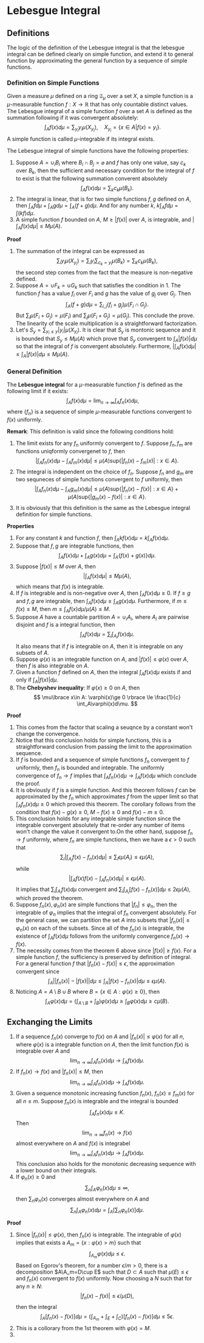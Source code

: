 # Lebesgue Integral

## Definitions

The logic of the definition of the Lebesgue integral is that the lebesgue integral can be defined clearly on simple function, and extend it to general function by approximating the general function by a sequence of simple functions. 

### Definition on Simple Functions

Given a measure $\mu$ defined on a ring $\mathfrak{S}_{\mu}$ over a set $X$, a simple function is a $\mu$-measurable function $f:X\to \mathbb{R}$ that has only countable distinct values. The Lebesgue integral of a simple function $f$ over a set $A$ is defined as the summation following if it was convergent absolutely:
$$
\int_Af(x)d\mu = \sum_{y_i}y_i\mu(X_{y_i}), \quad X_{y_i}=\lbrace x\in A| f(x) = y_i\rbrace.
$$
A simple function is called $\mu$-integrable if its integral exists.

The Lebesgue integral of simple functions have the following properties:
1. Suppose $A=\cup_i B_i$ where $B_i\cap B_j=\varnothing$ and $f$ has only one value, say $c_k$ over $B_k$, then the sufficient and necessary condition for the integral of $f$ to exist is that the following summation converent absolutely
$$
\int_Af(x)d\mu = \sum_kc_k\mu(B_k).
$$
2. The integral is linear, that is for two simple functions $f,g$ defined on $A$, then $\int_Afd\mu +\int_Agd\mu = \int_A(f+g)d\mu$. And for any number $k$, $k\int_Afd\mu = \int(kf)d\mu$.
3. A simple function $f$ bounded on $A$, $M\ge |f(x)|$ over $A$, is integrable, and $|\int_Af(x)d\mu |\le M\mu(A)$.

**Proof** 
1. The summation of the integral can be expressed as
$$
\sum_iy_i\mu(X_{y_i})=\sum_iy_i\sum_{c_k=y_i}\mu(B_k)=\sum_kc_k\mu(B_k), 
$$
the second step comes from the fact that the measure is non-negative defined.
2. Suppose $A=\cup F_k = \cup G_k$ such that satisfies the condition in 1. The function $f$ has a value $f_i$ over $F_i$ and $g$ has the value of $g_j$ over $G_j$.
Then
$$
\int_A(f+g)d\mu = \sum_{i,j}(f_i+g_j)\mu(F_i\cap G_j).
$$
But $\sum_i\mu(F_i+G_j) = \mu(F_i)$ and $\sum_j\mu(F_i+G_j) = \mu(G_j)$. This conclude the prove. The linearity of the scale multiplication is a straightforward factorization. 
3. Let's $S_y=\sum_{y_i\le y}|y_i|\mu(X_{y_i})$. It is clear that $S_y$ is montonic sequence and it is bounded that $S_y\le M\mu(A)$ which prove that $S_y$ convergent to $\int_A|f(x)|d\mu$ so that the integral of $f$ is convergent absolutely. Furthermore, $|\int_Af(x)d\mu|\le \int_A|f(x)|d\mu\le M\mu(A)$. 

### General Definition

The **Lebesgue integral** for a $\mu$-measurable function $f$ is defined as the following limit if it exists:
$$
\int_Af(x)d\mu = \lim_{n\to\infty}\int_Af_n(x)d\mu,
$$
where $\lbrace f_n\rbrace$ is a sequence of simple $\mu$-measurable functions convergent to $f(x)$ uniformly. 

**Remark**: This definition is valid since the following conditions hold:
1. The limit exists for any $f_n$ uniformly convergent to $f$.
Suppose $f_n,f_m$ are functions uniqformly convergenet to $f$, then
$$
\left |\int_A f_n(x)d\mu -\int_A f_m(x)d\mu\right| \le \mu(A)\text{sup}\lbrace|f_n(x)-f_m(x)|: x\in A\rbrace.
$$
2. The integral is independent on the choice of $f_n$. 
Suppose $f_n$ and $g_m$ are two sequneces of simple functions convergent to $f$ uniformly, then
$$
\left |\int_A f_n(x)d\mu -\int_A g_m(x)d\mu\right| \le \mu(A)\text{sup}\lbrace|f_n(x)-f(x)|: x\in A\rbrace+\mu(A)\text{sup}\lbrace|g_m(x)-f(x)|: x\in A\rbrace.
$$
3. It is obviously that this definition is the same as the Lebesgue integral definition for simple functions.

**Properties**
1. For any constant $k$ and function $f$, then $\int_Akf(x)d\mu = k\int_Af(x)d\mu$.
2. Suppose that $f,g$ are integrable functions, then
$$
\int_Af(x)d\mu+\int_Ag(x)d\mu = \int_A\lbrace f(x)+g(x)\rbrace d\mu.
$$ 
3. Suppose $|f(x)|\le M$ over $A$, then 
$$
\left|\int_Af(x)d\mu\right| \le M\mu(A),
$$
which means that $f(x)$ is integrable.
4. If $f$ is integrable and is non-negative over $A$, then $\int_Af(x)d\mu \ge 0$. If $f\ge g$ and $f,g$ are integrable, then $\int_Af(x)d\mu\ge\int_Ag(x)d\mu$. Furthermore, if $m\le f(x)\le M$, then $m\le \int_Af(x)d\mu/\mu(A)\le M$. 
5. Suppose $A$ have a countable partition $A=\cup_iA_i$, where $A_i$ are pairwise disjoint and $f$ is a integral function, then
$$
\int_Af(x)d\mu = \sum_i\int_{A_i}f(x)d\mu.
$$
It also means that if $f$ is integrable on $A$, then it is integrable on any subsets of $A$.
6. Suppose $\varphi(x)$ is an integrable function on $A$, and $|f(x)|\le \varphi(x)$ over $A$, then $f$ is also integrable on $A$. 
7. Given a function $f$ defined on $A$, then the integral $\int_Af(x)d\mu$ exists if and only if $\int_A|f(x)|d\mu$. 
8. The **Chebyshev inequality**: If $\varphi(x)\ge 0$ on $A$, then
$$
\mu\lbrace x\in A: \varphi(x)\ge 0 \rbrace \le \frac{1}{c}	 \int_A\varphi(x)d\mu.
$$

**Proof**
1. This comes from the factor that scaling a seuqnce by a constant won't change the convergence.
2. Notice that this conclusion holds for simple functions, this is a straightforward conclusion from passing the limit to the approximation sequence.
3. If $f$ is bounded and a sequence of simple functions $f_n$ convergent to $f$ uniformly, then $f_n$ is bounded and integrable. The uniformly convergence of $f_n\to f$ implies that $\int_Af_n(x)d\mu\to \int_Af(x)d\mu$ which conclude the proof.
4. It is obviously if $f$ is a simple function. And this theorem follows $f$ can be approximated by the $f_n$ which approximates $f$ from the upper limit so that $\int_Af_n(x)d\mu\ge 0$ which proved this theorem. The corollary follows from the condition that $f(x)-g(x)\ge 0$, $M-f(x)\ge 0$ and $f(x)-m\ge 0$. 
5. This conclusion holds for any integrable simple function since the integrable convergent absolutely that re-order any number of items won't change the value it convergent to.On the other hand, suppose $f_n\to f$ uniformly, where $f_n$ are simple functions, then we have a $\epsilon > 0$ such that
$$
\sum_i\left | \int_{A_i} f(x)-f_n(x)d\mu \right |\le \sum_i \epsilon\mu(A_i)\le \epsilon\mu(A),
$$
while 
$$
\left |\int_Af(x) f(x) - \int_A f_n(x) d\mu\right|\le \epsilon\mu(A).
$$
It implies that $\sum_i\int_{A_i}f(x)d\mu$ convergent and $\sum_i\int_{A_i}[f(x)-f_n(x)]d\mu\le 2\epsilon \mu(A)$, which proved the theorem.
6. Suppose $f_n(x), \varphi_n(x)$ are simple functions that $|f_n|\le \varphi_n$, then the integrable of $\varphi_n$ implies that the integral of $f_n$ convergent absolutely. For the general case, we can partition the set $A$ into subsets that $|f_n(x)|\le \varphi_n(x)$ on each of the subsets. Since all of the $f_n(x)$ is integrable, the existence of $\int_Af(x)d\mu$ follows from the uniformly convergence $f_n(x)\to f(x)$. 
7. The necessity comes from the theorem 6 above since $|f(x)|\ge f(x)$. For a simple function $f$, the sufficiency is preserved by definition of integral. For a general function $f$ that $|f_n(x)-f(x)|\le \epsilon$, the approximation convergent since
$$
\int_A\Big||f_n(x)|-|f(x)|\Big|d\mu \le \int_A |f(x)-f_n(x)|d\mu\le \epsilon \mu(A).
$$
8. Noticing $A=A\setminus B \cup B$ where $B = \lbrace x\in A: \varphi(x)\ge 0 \rbrace$, then
$$
\int_A \varphi(x)d\mu = \left (\int_{A\setminus B} +\int_B\right)\varphi(x)d\mu\ge \int_B\varphi(x)d\mu\ge c\mu(B).
$$


## Exchanging the Limits

1. If a sequence $f_n(x)$ converge to $f(x)$ on $A$ and $|f_n(x)|\le \varphi(x)$ for all $n$, where $\varphi(x)$ is a integrable function on $A$, then the limit function $f(x)$ is integrable over $A$ and
$$
\lim_{n\to\infty}\int_Af_n(x)d\mu \to \int_Af(x)d\mu.
$$
2. If $f_n(x)\to f(x)$ and $|f_n(x)|\le M$, then 
$$
\lim_{n\to\infty}\int_Af_n(x)d\mu \to \int_Af(x)d\mu.
$$
3. Given a sequence monotonic increasing function $f_n(x)$, $f_n(x)\le f_m(x)$ for all $n\le m$. Suppose $f_n(x)$ is integrable and the integral is bounded
$$
\int_Af_n(x)d\mu\le K.
$$
Then
$$
\lim_{n\to\infty}f_n(x)\to f(x)
$$
almost everywhere on $A$ and $f(x)$ is integrabel
$$
\lim_{n\to\infty}\int_Af_n(x)d\mu \to \int_Af(x)d\mu.
$$
This conclusion also holds for the monotonic decreasing sequence with a lower bound on their integrals.
4. If $\varphi_n(x)\ge 0$ and 
$$
\sum_{n}\int_A\varphi_n(x)d\mu\le \infty,
$$ 
then $\sum_{n}\varphi_n(x)$ converges almost everywhere on $A$ and
$$
\sum_{n}\int_A\varphi_n(x)d\mu = \int_A\Big[\sum_n\varphi_n(x)\Big]d\mu.
$$

**Proof**
1. Since $|f_n(x)|\le \varphi(x)$, then $f_n(x)$ is integrable. The integrable of $\varphi(x)$ implies that exists a $A_m=\lbrace x: \varphi(x) > m\rbrace$ such that
$$
\int_{A_m} \varphi(x)d\mu\le \epsilon.
$$
Based on Egorov's theorem, for a number $\epsilon/m>0$, there is a decomposition $A\A_m=D\cup E$ such that $D\subset A$ such that $\mu(E)\le \epsilon$ and $f_n(x)$ convergent to $f(x)$ uniformly. Now choosing a $N$ such that for any $n\ge N$:
$$
|f_n(x)-f(x)|\le\epsilon/\mu(D),
$$
then the integral
$$
\int_A[f_n(x)-f(x)]d\mu = \left(\int_{A_m}+\int_{E}+\int_C\right)[f_n(x) -f(x)] d\mu\le 5\epsilon.
$$
2. This is a collorary from the 1st theorem with $\varphi(x)=M$. 
3. 